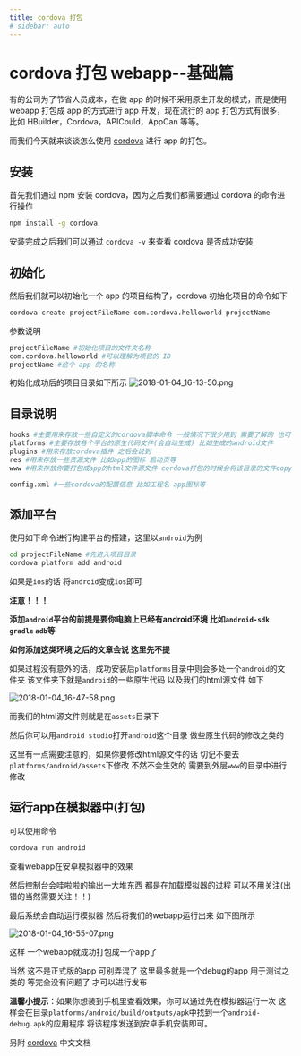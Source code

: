 ```yaml
---
title: cordova 打包
# sidebar: auto
---
```


# cordova 打包 webapp--基础篇

有的公司为了节省人员成本，在做 app 的时候不采用原生开发的模式，而是使用 webapp 打包成 app 的方式进行 app 开发，现在流行的 app 打包方式有很多，比如 HBuilder，Cordova，APICould，AppCan 等等。

而我们今天就来谈谈怎么使用 [cordova](http://cordova.axuer.com/) 进行 app 的打包。

## 安装

首先我们通过 npm 安装 cordova，因为之后我们都需要通过 cordova 的命令进行操作

```bash
npm install -g cordova
```

安装完成之后我们可以通过 `cordova -v` 来查看 cordova 是否成功安装

## 初始化

然后我们就可以初始化一个 app 的项目结构了，cordova 初始化项目的命令如下

```bash
cordova create projectFileName com.cordova.helloworld projectName
```

参数说明

```bash
projectFileName #初始化项目的文件夹名称
com.cordova.helloworld #可以理解为项目的 ID
projectName #这个 app 的名称
```





初始化成功后的项目目录如下所示
![2018-01-04_16-13-50.png](http://upload-images.jianshu.io/upload_images/2262344-b1159a6363a0a87c.png?imageMogr2/auto-orient/strip%7CimageView2/2/w/1240)




## 目录说明

```bash
hooks #主要用来存放一些自定义的cordova脚本命令 一般情况下很少用到 需要了解的 也可自行百度谷歌看看
platforms #主要存放各个平台的原生代码文件(会自动生成) 比如生成的android文件
plugins #用来存放cordova插件 之后会说到
res #用来存放一些资源文件 比如app的图标 启动页等
www #用来存放你要打包成app的html文件源文件 cordova打包的时候会将该目录的文件copy到对应平台文件目录中 index.html为入口文件

config.xml #一些cordova的配置信息 比如工程名 app图标等
```



## 添加平台

使用如下命令进行构建平台的搭建，这里以`android`为例

```bash
cd projectFileName #先进入项目目录
cordova platform add android
```

如果是`ios`的话 将`android`变成`ios`即可

**注意！！！**

**添加`android`平台的前提是要你电脑上已经有android环境 比如`android-sdk` `gradle` `adb`等**

**如何添加这类环境 之后的文章会说 这里先不提**



如果过程没有意外的话，成功安装后`platforms`目录中则会多处一个`android`的文件夹 该文件夹下就是`android`的一些原生代码 以及我们的html源文件 如下 

![2018-01-04_16-47-58.png](http://upload-images.jianshu.io/upload_images/2262344-ec7b49700640cec3.png?imageMogr2/auto-orient/strip%7CimageView2/2/w/1240)


而我们的html源文件则就是在`assets`目录下

然后你可以用`android studio`打开`android`这个目录 做些原生代码的修改之类的

这里有一点需要注意的，如果你要修改html源文件的话 切记不要去`platforms/android/assets`下修改 不然不会生效的 需要到外层`www`的目录中进行修改

## 运行app在模拟器中(打包)

可以使用命令

```bash
cordova run android
```

查看webapp在安卓模拟器中的效果

然后控制台会哇啦啦的输出一大堆东西 都是在加载模拟器的过程 可以不用关注(出错的当然需要关注！！)



最后系统会自动运行模拟器 然后将我们的webapp运行出来 如下图所示

![2018-01-04_16-55-07.png](http://upload-images.jianshu.io/upload_images/2262344-91bb493569393142.png?imageMogr2/auto-orient/strip%7CimageView2/2/w/1240)




这样 一个webapp就成功打包成一个app了



当然 这不是正式版的app 可别弄混了 这里最多就是一个debug的app 用于测试之类的 等完全没有问题了 才可以进行发布



**温馨小提示**：如果你想装到手机里查看效果，你可以通过先在模拟器运行一次 这样会在目录`platforms/android/build/outputs/apk`中找到一个`android-debug.apk`的应用程序 将该程序发送到安卓手机安装即可。



另附 [cordova](http://cordova.axuer.com/docs/zh-cn/latest/guide/cli/index.html) 中文文档